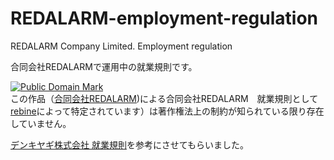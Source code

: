 # REDALARM-employment-regulation
REDALARM Company Limited. Employment regulation

合同会社REDALARMで運用中の就業規則です。

<p xmlns:dct="http://purl.org/dc/terms/">
<a rel="license" href="http://creativecommons.org/publicdomain/mark/1.0/">
<img src="http://i.creativecommons.org/p/mark/1.0/88x31.png"
     style="border-style: none;" alt="Public Domain Mark" />
</a>
<br />
この作品（<a href="https://redalarm.jp/" rel="dct:creator"><span property="dct:title">合同会社REDALARM</span></a>)による<span property="dct:title">合同会社REDALARM　就業規則</span>として <a href="https://github.com/rebine" rel="dct:publisher"><span property="dct:title">rebine</span></a>によって特定されています）は著作権法上の制約が知られている限り存在していません。
</p>

<a href="https://github.com/DenkiYagi/EmployeeHandbook">デンキヤギ株式会社 就業規則</a>を参考にさせてもらいました。

